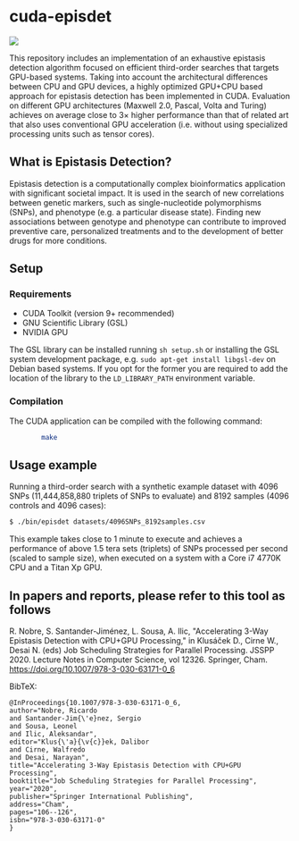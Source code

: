 # cuda-episdet

<p>
  <a href="https://doi.org/10.1007/978-3-030-63171-0_6" alt="Publication">
    <img src="https://img.shields.io/badge/DOI-10.1007/978--3--030--63171--0_6-blue.svg"/></a>
    
</p>

This repository includes an implementation of an exhaustive epistasis detection algorithm focused on efficient third-order searches that targets GPU-based systems.
Taking into account the architectural differences between CPU and GPU devices, a highly optimized GPU+CPU based approach for epistasis detection has been implemented in CUDA.
Evaluation on different GPU architectures (Maxwell 2.0, Pascal, Volta and Turing) achieves on average close to 3× higher performance than that of related art that also uses conventional GPU acceleration (i.e. without using specialized processing units such as tensor cores).

## What is Epistasis Detection?

Epistasis detection is a computationally complex bioinformatics application with significant societal impact. It is used in the search of new correlations between genetic markers, such as single-nucleotide polymorphisms (SNPs), and phenotype (e.g. a particular disease state).
Finding new associations between genotype and phenotype can contribute to improved preventive care, personalized treatments and to the development of better drugs for more conditions.

## Setup

### Requirements

* CUDA Toolkit (version 9+ recommended)
* GNU Scientific Library (GSL)
* NVIDIA GPU

The GSL library can be installed running `sh setup.sh` or installing the GSL system development package, e.g. `sudo apt-get install libgsl-dev` on Debian based systems. If you opt for the former you are required to add the location of the library to the `LD_LIBRARY_PATH` environment variable.

### Compilation

The CUDA application can be compiled with the following command:
```bash
        make
```

## Usage example

Running a third-order search with a synthetic example dataset with 4096 SNPs (11,444,858,880 triplets of SNPs to evaluate) and 8192 samples (4096 controls and 4096 cases):

```bash
$ ./bin/episdet datasets/4096SNPs_8192samples.csv
```

This example takes close to 1 minute to execute and achieves a performance of above 1.5 tera sets (triplets) of SNPs processed per second (scaled to sample size), when executed on a system with a Core i7 4770K CPU and a Titan Xp GPU.


## In papers and reports, please refer to this tool as follows

R. Nobre, S. Santander-Jiménez, L. Sousa, A. Ilic, "Accelerating 3-Way Epistasis Detection with CPU+GPU Processing," in Klusáček D., Cirne W., Desai N. (eds) Job Scheduling Strategies for Parallel Processing. JSSPP 2020. Lecture Notes in Computer Science, vol 12326. Springer, Cham. https://doi.org/10.1007/978-3-030-63171-0_6


BibTeX:

    @InProceedings{10.1007/978-3-030-63171-0_6,
    author="Nobre, Ricardo
    and Santander-Jim{\'e}nez, Sergio
    and Sousa, Leonel
    and Ilic, Aleksandar",
    editor="Klus{\'a}{\v{c}}ek, Dalibor
    and Cirne, Walfredo
    and Desai, Narayan",
    title="Accelerating 3-Way Epistasis Detection with CPU+GPU Processing",
    booktitle="Job Scheduling Strategies for Parallel Processing",
    year="2020",
    publisher="Springer International Publishing",
    address="Cham",
    pages="106--126",
    isbn="978-3-030-63171-0"
    }


